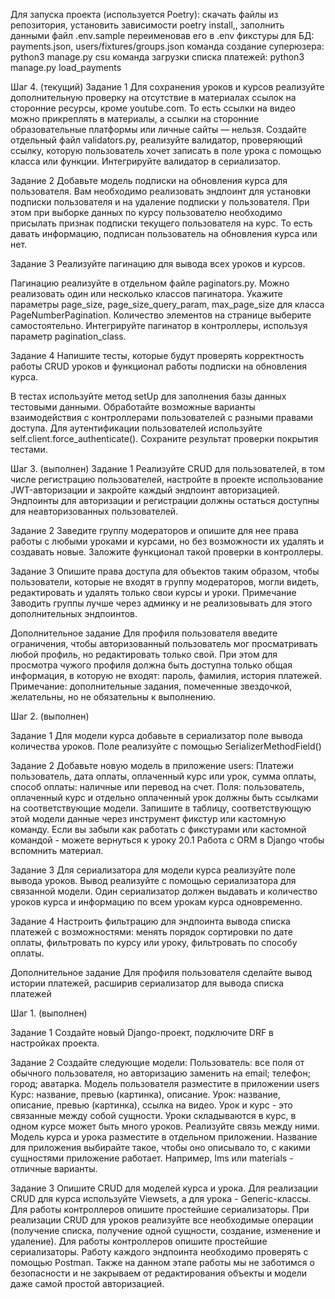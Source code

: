 Для запуска проекта (используется Poetry):
скачать файлы из репозитория,
установить зависимости poetry install,,
заполнить данными файл .env.sample переименовав его в .env
фикстуры для БД: payments.json, users/fixtures/groups.json
команда создание суперюзера: python3 manage.py csu
команда загрузки списка платежей: python3 manage.py load_payments


Шаг 4. (текущий)
Задание 1
Для сохранения уроков и курсов реализуйте дополнительную проверку на отсутствие в материалах ссылок на сторонние ресурсы, кроме youtube.com.
То есть ссылки на видео можно прикреплять в материалы, а ссылки на сторонние образовательные платформы или личные сайты — нельзя.
Создайте отдельный файл validators.py, реализуйте валидатор, проверяющий ссылку, 
которую пользователь хочет записать в поле урока с помощью класса или функции.
Интегрируйте валидатор в сериализатор.

Задание 2
Добавьте модель подписки на обновления курса для пользователя.
Вам необходимо реализовать эндпоинт для установки подписки пользователя и на удаление подписки у пользователя.
При этом при выборке данных по курсу пользователю необходимо присылать признак подписки текущего пользователя на курс. 
То есть давать информацию, подписан пользователь на обновления курса или нет.

Задание 3
Реализуйте пагинацию для вывода всех уроков и курсов.

Пагинацию реализуйте в отдельном файле 
paginators.py. Можно реализовать один или несколько классов пагинатора. 
Укажите параметры page_size, page_size_query_param, max_page_size для класса PageNumberPagination. 
Количество элементов на странице выберите самостоятельно. 
Интегрируйте пагинатор в контроллеры, используя параметр pagination_class.

Задание 4
Напишите тесты, которые будут проверять корректность работы CRUD уроков и функционал работы подписки на обновления курса.

В тестах используйте метод setUp для заполнения базы данных тестовыми данными. 
Обработайте возможные варианты взаимодействия с контроллерами пользователей с разными правами доступа. 
Для аутентификации пользователей используйте self.client.force_authenticate().
Сохраните результат проверки покрытия тестами.

Шаг 3. (выполнен)
Задание 1
Реализуйте CRUD для пользователей, в том числе регистрацию пользователей, настройте в проекте использование JWT-авторизации и закройте каждый эндпоинт авторизацией.
    Эндпоинты для авторизации и регистрации должны остаться доступны для неавторизованных пользователей.

Задание 2
Заведите группу модераторов и опишите для нее права работы с любыми уроками и курсами, но без возможности их удалять и создавать новые. Заложите функционал такой проверки в контроллеры.

Задание 3
Опишите права доступа для объектов таким образом, чтобы пользователи, которые не входят в группу модераторов, могли видеть, редактировать и удалять только свои курсы и уроки.
    Примечание
    Заводить группы лучше через админку и не реализовывать для этого дополнительных эндпоинтов.

Дополнительное задание
    Для профиля пользователя введите ограничения, чтобы авторизованный пользователь мог просматривать любой профиль, но редактировать только свой. При этом для просмотра чужого профиля должна быть доступна только общая информация, в которую не входят: пароль, фамилия, история платежей.
Примечание: дополнительные задания, помеченные звездочкой, желательны, но не обязательны к выполнению.

Шаг 2. (выполнен)

Задание 1
Для модели курса добавьте в сериализатор поле вывода количества уроков. Поле реализуйте с помощью
SerializerMethodField()

Задание 2
Добавьте новую модель в приложение users:
Платежи
    пользователь,
    дата оплаты,
    оплаченный курс или урок,
    сумма оплаты,
    способ оплаты: наличные или перевод на счет.
    Поля:
    пользователь,
    оплаченный курс
    и
    отдельно оплаченный урок
    должны быть ссылками на соответствующие модели.
Запишите в таблицу, соответствующую этой модели данные через инструмент фикстур или кастомную команду.
    Если вы забыли как работать с фикстурами или кастомной командой - можете вернуться к уроку 20.1 Работа с ORM в Django чтобы вспомнить материал.

Задание 3
Для сериализатора для модели курса реализуйте поле вывода уроков. Вывод реализуйте с помощью сериализатора для связанной модели.
    Один сериализатор должен выдавать и количество уроков курса и информацию по всем урокам курса одновременно.

Задание 4
Настроить фильтрацию для эндпоинта вывода списка платежей с возможностями:
    менять порядок сортировки по дате оплаты,
    фильтровать по курсу или уроку,
    фильтровать по способу оплаты.

Дополнительное задание
    Для профиля пользователя сделайте вывод истории платежей, расширив сериализатор для вывода списка платежей


Шаг 1. (выполнен)

Задание 1
Создайте новый Django-проект, подключите DRF в настройках проекта.

Задание 2
Создайте следующие модели:
    Пользователь:
        все поля от обычного пользователя, но авторизацию заменить на email;
        телефон;
        город;
        аватарка.
    Модель пользователя разместите в приложении users
    Курс:
        название,
        превью (картинка),
        описание.
    Урок:
        название,
        описание,
        превью (картинка),
        ссылка на видео.
    Урок и курс - это связанные между собой сущности. Уроки складываются в курс, в одном курсе может быть много уроков. Реализуйте связь между ними.
Модель курса и урока разместите в отдельном приложении. Название для приложения выбирайте такое, чтобы оно описывало то, с какими сущностями приложение работает. Например, lms или materials - отличные варианты.

Задание 3
Опишите CRUD для моделей курса и урока. Для реализации CRUD для курса используйте Viewsets, а для урока - Generic-классы.
Для работы контроллеров опишите простейшие сериализаторы.
    При реализации CRUD для уроков реализуйте все необходимые операции (получение списка, получение одной сущности, создание, изменение и удаление).
Для работы контроллеров опишите простейшие сериализаторы.
    Работу каждого эндпоинта необходимо проверять с помощью Postman.
    Также на данном этапе работы мы не заботимся о безопасности и не закрываем от редактирования объекты и модели даже самой простой авторизацией.

